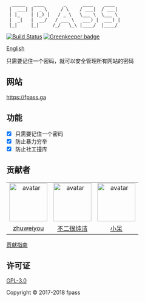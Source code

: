```
  _____   ____       _      ____    ____
 |  ___| |  _ \     / \    / ___|  / ___|
 | |_    | |_) |   / _ \   \___ \  \___ \
 |  _|   |  __/   / ___ \   ___) |  ___) |
 |_|     |_|     /_/   \_\ |____/  |____/
```

[![Build Status](https://travis-ci.org/fpass/fpass.svg?branch=master)](https://travis-ci.org/fpass/fpass)
[![Greenkeeper badge](https://badges.greenkeeper.io/fpass/fpass.svg)](https://greenkeeper.io/)

[English](README.en.md)

只需要记住一个密码，就可以安全管理所有网站的密码

## 网站

https://fpass.ga

## 功能

- [x] 只需要记住一个密码
- [x] 防止暴力穷举
- [x] 防止社工撞库

## 贡献者

<table>
  <tr>
    <td align="center">
      <a href="https://github.com/zhuweiyou">
        <img width="100" src="https://avatars3.githubusercontent.com/u/8413791?s=460&v=4" alt="avatar">
      </a>
    </td>
    <td align="center">
      <a href="https://github.com/duminghong">
        <img width="100" src="https://avatars1.githubusercontent.com/u/14065828?s=460&v=4" alt="avatar">
      </a>
    </td>
    <td align="center">
      <a href="https://github.com/huangdenghe">
        <img width="100" src="https://avatars2.githubusercontent.com/u/10628154?s=460&v=4" alt="avatar">
      </a>
    </td>
  </tr>
  <tr>
    <td align="center">
      <a href="https://github.com/zhuweiyou">zhuweiyou</a>
    </td>
    <td align="center">
      <a href="https://github.com/duminghong">不二很纯洁</a>
    </td>
    <td align="center">
      <a href="https://github.com/huangdenghe">小呆</a>
    </td>
  </tr>
</table>

[贡献指南](.github/CONTRIBUTING.md)

## 许可证

[GPL-3.0](LICENSE)

Copyright © 2017-2018 fpass
